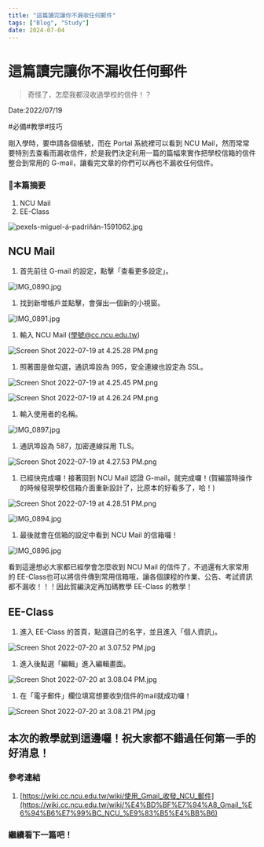 ```yaml
---
title: "這篇讀完讓你不漏收任何郵件"
tags: ["Blog", "Study"]
date: 2024-07-04
---
```

# 這篇讀完讓你不漏收任何郵件

> 奇怪了，怎麼我都沒收過學校的信件！？
> 

Date:2022/07/19

#必備#教學#技巧

剛入學時，要申請各個帳號，而在 Portal 系統裡可以看到 NCU Mail，然而常常要特別去查看而漏收信件，於是我們決定利用一篇的篇幅來實作把學校信箱的信件整合到常用的 G-mail，讓看完文章的你們可以再也不漏收任何信件。

### 🧸本篇摘要

1. NCU Mail
2. EE-Class

![pexels-miguel-á-padriñán-1591062.jpg](https://github.com/NCU-FRESH/2024-blog/blob/main/%E9%80%99%E7%AF%87%E8%AE%80%E5%AE%8C%E8%AE%93%E4%BD%A0%E4%B8%8D%E6%BC%8F%E6%94%B6%E4%BB%BB%E4%BD%95%E9%83%B5%E4%BB%B6/pexels-miguel-a-padrinan-1591062.jpg?raw=true)

## NCU Mail

1. 首先前往 G-mail 的設定，點擊「查看更多設定」。

![IMG_0890.jpg](https://github.com/NCU-FRESH/2024-blog/blob/main/%E9%80%99%E7%AF%87%E8%AE%80%E5%AE%8C%E8%AE%93%E4%BD%A0%E4%B8%8D%E6%BC%8F%E6%94%B6%E4%BB%BB%E4%BD%95%E9%83%B5%E4%BB%B6/IMG_0890.jpg?raw=true)

1. 找到新增帳戶並點擊，會彈出一個新的小視窗。

![IMG_0891.jpg](https://github.com/NCU-FRESH/2024-blog/blob/main/%E9%80%99%E7%AF%87%E8%AE%80%E5%AE%8C%E8%AE%93%E4%BD%A0%E4%B8%8D%E6%BC%8F%E6%94%B6%E4%BB%BB%E4%BD%95%E9%83%B5%E4%BB%B6/IMG_0891.jpg?raw=true)

1. 輸入 NCU Mail (學號@cc.ncu.edu.tw)

![Screen Shot 2022-07-19 at 4.25.28 PM.png](https://github.com/NCU-FRESH/2024-blog/blob/main/%E9%80%99%E7%AF%87%E8%AE%80%E5%AE%8C%E8%AE%93%E4%BD%A0%E4%B8%8D%E6%BC%8F%E6%94%B6%E4%BB%BB%E4%BD%95%E9%83%B5%E4%BB%B6/Screen_Shot_2022-07-19_at_4.25.28_PM.png?raw=true)

1. 照著圖是做勾選，通訊埠設為 995，安全連線也設定為 SSL。

![Screen Shot 2022-07-19 at 4.25.45 PM.png](https://github.com/NCU-FRESH/2024-blog/blob/main/%E9%80%99%E7%AF%87%E8%AE%80%E5%AE%8C%E8%AE%93%E4%BD%A0%E4%B8%8D%E6%BC%8F%E6%94%B6%E4%BB%BB%E4%BD%95%E9%83%B5%E4%BB%B6/Screen_Shot_2022-07-19_at_4.25.45_PM.png?raw=true)

![Screen Shot 2022-07-19 at 4.26.24 PM.png](https://github.com/NCU-FRESH/2024-blog/blob/main/%E9%80%99%E7%AF%87%E8%AE%80%E5%AE%8C%E8%AE%93%E4%BD%A0%E4%B8%8D%E6%BC%8F%E6%94%B6%E4%BB%BB%E4%BD%95%E9%83%B5%E4%BB%B6/Screen_Shot_2022-07-19_at_4.26.24_PM.png?raw=true)

1. 輸入使用者的名稱。

![IMG_0897.jpg](https://github.com/NCU-FRESH/2024-blog/blob/main/%E9%80%99%E7%AF%87%E8%AE%80%E5%AE%8C%E8%AE%93%E4%BD%A0%E4%B8%8D%E6%BC%8F%E6%94%B6%E4%BB%BB%E4%BD%95%E9%83%B5%E4%BB%B6/IMG_0897.jpg?raw=true)

1. 通訊埠設為 587，加密連線採用 TLS。

![Screen Shot 2022-07-19 at 4.27.53 PM.png](https://github.com/NCU-FRESH/2024-blog/blob/main/%E9%80%99%E7%AF%87%E8%AE%80%E5%AE%8C%E8%AE%93%E4%BD%A0%E4%B8%8D%E6%BC%8F%E6%94%B6%E4%BB%BB%E4%BD%95%E9%83%B5%E4%BB%B6/Screen_Shot_2022-07-19_at_4.27.53_PM.png?raw=true)

1. 已經快完成囉！接著回到 NCU Mail 認證 G-mail，就完成囉！(賀編當時操作的時候發現學校信箱介面重新設計了，比原本的好看多了，哈！)

![Screen Shot 2022-07-19 at 4.28.51 PM.png](https://github.com/NCU-FRESH/2024-blog/blob/main/%E9%80%99%E7%AF%87%E8%AE%80%E5%AE%8C%E8%AE%93%E4%BD%A0%E4%B8%8D%E6%BC%8F%E6%94%B6%E4%BB%BB%E4%BD%95%E9%83%B5%E4%BB%B6/Screen_Shot_2022-07-19_at_4.28.51_PM.png?raw=true)

![IMG_0894.jpg](https://github.com/NCU-FRESH/2024-blog/blob/main/%E9%80%99%E7%AF%87%E8%AE%80%E5%AE%8C%E8%AE%93%E4%BD%A0%E4%B8%8D%E6%BC%8F%E6%94%B6%E4%BB%BB%E4%BD%95%E9%83%B5%E4%BB%B6/IMG_0894.jpg?raw=true)

1. 最後就會在信箱的設定中看到 NCU Mail 的信箱囉！

![IMG_0896.jpg](https://github.com/NCU-FRESH/2024-blog/blob/main/%E9%80%99%E7%AF%87%E8%AE%80%E5%AE%8C%E8%AE%93%E4%BD%A0%E4%B8%8D%E6%BC%8F%E6%94%B6%E4%BB%BB%E4%BD%95%E9%83%B5%E4%BB%B6/IMG_0896.jpg?raw=true)

看到這邊想必大家都已經學會怎麼收到 NCU Mail 的信件了，不過還有大家常用的 EE-Class也可以將信件傳到常用信箱哦，讓各個課程的作業、公告、考試資訊都不漏收！！！因此賀編決定再加碼教學 EE-Class 的教學！

## EE-Class

1. 進入 EE-Class 的首頁，點選自己的名字，並且進入「個人資訊」。

![Screen Shot 2022-07-20 at 3.07.52 PM.jpg](https://github.com/NCU-FRESH/2024-blog/blob/main/%E9%80%99%E7%AF%87%E8%AE%80%E5%AE%8C%E8%AE%93%E4%BD%A0%E4%B8%8D%E6%BC%8F%E6%94%B6%E4%BB%BB%E4%BD%95%E9%83%B5%E4%BB%B6/Screen_Shot_2022-07-20_at_3.07.52_PM.jpg?raw=true)

1. 進入後點選「編輯」進入編輯畫面。

![Screen Shot 2022-07-20 at 3.08.04 PM.jpg](https://github.com/NCU-FRESH/2024-blog/blob/main/%E9%80%99%E7%AF%87%E8%AE%80%E5%AE%8C%E8%AE%93%E4%BD%A0%E4%B8%8D%E6%BC%8F%E6%94%B6%E4%BB%BB%E4%BD%95%E9%83%B5%E4%BB%B6/Screen_Shot_2022-07-20_at_3.08.04_PM.jpg?raw=true)

1. 在「電子郵件」欄位填寫想要收到信件的mail就成功囉！

![Screen Shot 2022-07-20 at 3.08.21 PM.jpg](https://github.com/NCU-FRESH/2024-blog/blob/main/%E9%80%99%E7%AF%87%E8%AE%80%E5%AE%8C%E8%AE%93%E4%BD%A0%E4%B8%8D%E6%BC%8F%E6%94%B6%E4%BB%BB%E4%BD%95%E9%83%B5%E4%BB%B6/Screen_Shot_2022-07-20_at_3.08.21_PM.jpg?raw=true)

## 本次的教學就到這邊囉！祝大家都不錯過任何第一手的好消息！

### 參考連結

1. [https://wiki.cc.ncu.edu.tw/wiki/使用_Gmail_收發_NCU_郵件](https://wiki.cc.ncu.edu.tw/wiki/%E4%BD%BF%E7%94%A8_Gmail_%E6%94%B6%E7%99%BC_NCU_%E9%83%B5%E4%BB%B6)

### 繼續看下一篇吧！

[](https://ncufresh.ncu.edu.tw/blog/life/?postId=e926f8b5-d16f-49f5-8912-f93ddaf12933)
